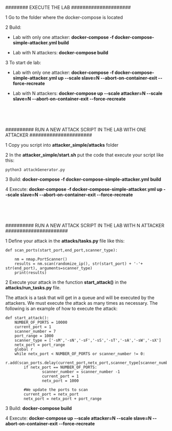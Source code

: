 ######## EXECUTE THE LAB #####################

1  Go to the folder where the docker-compose is located

2  Build:

- Lab with only one attacker: **docker-compose -f docker-compose-simple-attacker.yml build**
    
- Lab with N attackers: **docker-compose build**

3  To start de lab:

- Lab with only one attacker: **docker-compose -f docker-compose-simple-attacker.yml up --scale slave=N --abort-on-container-exit --force-recreate**

- Lab with N attackers: **docker-compose up --scale attacker=N --scale slave=N --abort-on-container-exit --force-recreate**

<br />
<br />
<br />

##########  RUN A NEW ATTACK SCRIPT IN THE LAB WITH ONE ATTACKER ######################


1  Copy you script into **attacker_simple/attacks** folder

2  In the **attacker_simple/start.sh** put the code that execute your script like this:

    python3 attackGenerator.py

3  Build: **docker-compose -f docker-compose-simple-attacker.yml build**

4  Execute: **docker-compose -f docker-compose-simple-attacker.yml up --scale slave=N --abort-on-container-exit --force-recreate**

<br />
<br />
<br />

##########  RUN A NEW ATTACK SCRIPT IN THE LAB WITH N ATTACKER ######################
<br />

1  Define your attack in the **attacks/tasks.py** file like this:

```
def scan_ports(start_port,end_port,scanner_type): 

	nm = nmap.PortScanner()
	results = nm.scan(randomize_ip(), str(start_port) + '-'+ str(end_port), arguments=scanner_type)
	print(results)
```



2 Execute your attack in the function **start_attack()** in the **attacks/run_tasks.py** file.

The attack is a task that will get in a queue and will be executed by the attackers. We must execute the attack as many times as necessary. The following is an example of how to execute the attack:

    
```
def start_attack():
	NUMBER_OF_PORTS = 10000
	current_port = 1
	scanner_number = 7
	port_range = 1000
	scanner_type = ['-sM','-sN','-sF','-sS','-sT','-sA','-sW','-sX']
	netx_port = port_range
	global r
	while netx_port < NUMBER_OF_PORTS or scanner_number != 0:
		r.add(scan_ports.delay(current_port,netx_port,scanner_type[scanner_number]))
		if netx_port == NUMBER_OF_PORTS:
				scanner_number = scanner_number -1
				current_port = 1
				netx_port = 1000

		#We update the ports to scan
		current_port = netx_port
		netx_port = netx_port + port_range
```



3  Build: **docker-compose build**

4  Execute: **docker-compose up --scale attacker=N --scale slave=N --abort-on-container-exit --force-recreate**

